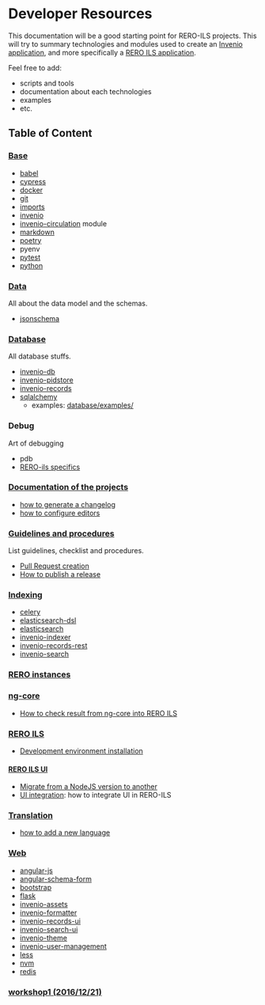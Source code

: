 # Developer Resources

This documentation will be a good starting point for RERO-ILS projects. This
will try to summary technologies and modules used to create an [Invenio
application][1], and more specifically a [RERO ILS application][2].

Feel free to add:

  * scripts and tools
  * documentation about each technologies
  * examples
  * etc.

[1]: https://invenio.readthedocs.io
[2]: https://github.com/rero/rero-ils

## Table of Content

### [Base](./base/README.md)

- [babel](base/babel.md)
- [cypress](base/cypress.md)
- [docker](base/docker.md)
- [git](base/git.md)
- [imports](base/imports.md)
- [invenio](base/invenio.md)
- [invenio-circulation](base/invenio-circulation.md) module
- [markdown](base/markdown.md)
- [poetry](base/poetry.md)
- pyenv
- [pytest](base/pytest.md)
- [python](base/python.md)

### [Data](data/README.md)

All about the data model and the schemas.

- [jsonschema](data/jsonschema.md)

### [Database](database/README.md)

All database stuffs.

- [invenio-db](database/invenio-db.md)
- [invenio-pidstore](database/invenio-pidstore.md)
- [invenio-records](database/invenio-records.md)
- [sqlalchemy](database/sqlalchemy.md)
    - examples: [database/examples/](database/examples/)

### Debug

Art of debugging

- pdb
- [RERO-ils specifics](debug/rero-ils-specifics.md)


### [Documentation of the projects](documentation/README.md)

- [how to generate a changelog](documentation/generate-changelog.md)
- [how to configure editors](documentation/editor-configurations.md)

### [Guidelines and procedures](./guidelines/README.md)

List guidelines, checklist and procedures.

- [Pull Request creation](guidelines/pull-rquests.md)
- [How to publish a release](guidelines/release-publication.md)

### [Indexing](indexing/README.md)

- [celery](indexing/celery.md)
- [elasticsearch-dsl](indexing/elasticsearch-dsl.md)
- [elasticsearch](indexing/elasticsearch.md)
- [invenio-indexer](indexing/invenio-indexer.md)
- [invenio-records-rest](indexing/invenio-records-rest.md)
- [invenio-search](indexing/invenio-search.md)

### [RERO instances](rero-instances/README.md)

### [ng-core](rero-instances/README.md#ng-core)

- [How to check result from ng-core into RERO ILS](rero-instances/ng-core/ng-core-integration.md)

### [RERO ILS](rero-instances/README.md#rero-ils)

- [Development environment installation](rero-instances/rero-ils/dev_installation.md)

#### [RERO ILS UI](rero-instances/README.md#rero-ils-ui)

- [Migrate from a NodeJS version to another](web/nvm.md#migration)
- [UI integration](rero-instances/rero-ils-ui/ui-integration.md):
  how to integrate UI in RERO-ILS

### [Translation](translation/README.md)

- [how to add a new language](translation/add-language.md)

### [Web](web/README.md)

- [angular-js](web/angular-js.md)
- [angular-schema-form](web/angular-schema-form.md)
- [bootstrap](web/bootstrap.md)
- [flask](web/flask.md)
- [invenio-assets](web/invenio-assets.md)
- [invenio-formatter](web/invenio-formatter.md)
- [invenio-records-ui](web/invenio-records-ui.md)
- [invenio-search-ui](web/invenio-search-ui.md)
- [invenio-theme](web/invenio-theme.md)
- [invenio-user-management](web/invenio-user.md)
- [less](web/less.md)
- [nvm](web/nvm.md)
- [redis](web/redis.md)

### [workshop1 (2016/12/21)](workshop/workshop1.md#workshop-1)
